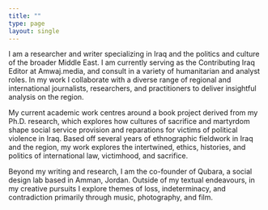 ```yaml
---
title: ""
type: page
layout: single
---
```


I am a researcher and writer specializing in Iraq and the politics and culture of the broader Middle East. I am currently serving as the Contributing Iraq Editor at Amwaj.media, and consult in a variety of humanitarian and analyst roles. In my work I collaborate with a diverse range of regional and international journalists, researchers, and practitioners to deliver insightful analysis on the region.

My current academic work centres around a book project derived from my Ph.D. research, which explores how cultures of sacrifice and martyrdom shape social service provision and reparations for victims of political violence in Iraq. Based off several years of ethnographic fieldwork in Iraq and the region, my work explores the intertwined, ethics, histories, and politics of international law, victimhood, and sacrifice.

Beyond my writing and research, I am the co-founder of Qubara, a social design lab based in Amman, Jordan. Outside of my textual endeavours, in my creative pursuits I explore themes of loss, indeterminacy, and contradiction primarily through music, photography, and film. 